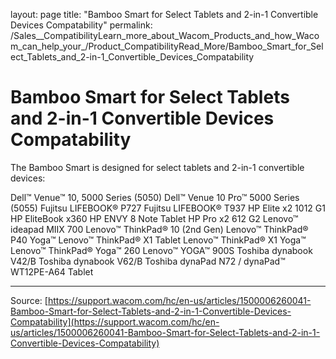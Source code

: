 layout: page
title: "Bamboo Smart for Select Tablets and 2-in-1 Convertible Devices Compatability"
permalink: /Sales__CompatibilityLearn_more_about_Wacom_Products_and_how_Wacom_can_help_your_/Product_CompatibilityRead_More/Bamboo_Smart_for_Select_Tablets_and_2-in-1_Convertible_Devices_Compatability

# Bamboo Smart for Select Tablets and 2-in-1 Convertible Devices Compatability

The Bamboo Smart is designed for select tablets and 2-in-1 convertible devices:

Dell™ Venue™ 10, 5000 Series (5050)
Dell™ Venue 10 Pro™ 5000 Series (5055)
Fujitsu LIFEBOOK® P727
Fujitsu LIFEBOOK® T937
HP Elite x2 1012 G1
HP EliteBook x360
HP ENVY 8 Note Tablet
HP Pro x2 612 G2
Lenovo™ ideapad MIIX 700
Lenovo™ ThinkPad® 10 (2nd Gen)
Lenovo™ ThinkPad® P40 Yoga™
Lenovo™ ThinkPad® X1 Tablet
Lenovo™ ThinkPad® X1 Yoga™
Lenovo™ ThinkPad® Yoga™ 260
Lenovo™ YOGA™ 900S
Toshiba dynabook V42/B
Toshiba dynabook V62/B
Toshiba dynaPad N72 / dynaPad™ WT12PE-A64 Tablet

---
Source: [https://support.wacom.com/hc/en-us/articles/1500006260041-Bamboo-Smart-for-Select-Tablets-and-2-in-1-Convertible-Devices-Compatability](https://support.wacom.com/hc/en-us/articles/1500006260041-Bamboo-Smart-for-Select-Tablets-and-2-in-1-Convertible-Devices-Compatability)
